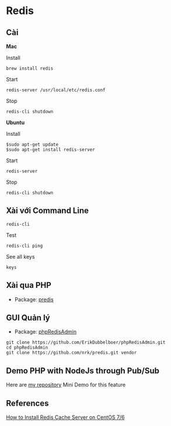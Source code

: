 # Redis

## Cài

**Mac**

Install 

```
brew install redis
```

Start

```
redis-server /usr/local/etc/redis.conf
```

Stop 

```
redis-cli shutdown
```


**Ubuntu**

Install 

```
$sudo apt-get update 
$sudo apt-get install redis-server
```

Start

```
redis-server
```

Stop 

```
redis-cli shutdown
```


## Xài với Command Line

```
redis-cli 
```

Test
```
redis-cli ping
```

See all keys 
```
keys
```

## Xài qua PHP

- Package: [predis](https://github.com/nrk/predis)


## GUI Quản lý
- Package: [phpRedisAdmin](https://github.com/erikdubbelboer/phpRedisAdmin)

```
git clone https://github.com/ErikDubbelboer/phpRedisAdmin.git
cd phpRedisAdmin
git clone https://github.com/nrk/predis.git vendor
```

## Demo PHP with NodeJs through Pub/Sub

Here are [my repository](https://github.com/nguyenngockhank/php-pulisher-node-subscriber-redis) Mini Demo for this feature


## References 

[How to Install Redis Cache Server on CentOS 7/6](https://tecadmin.net/install-redis-centos/)